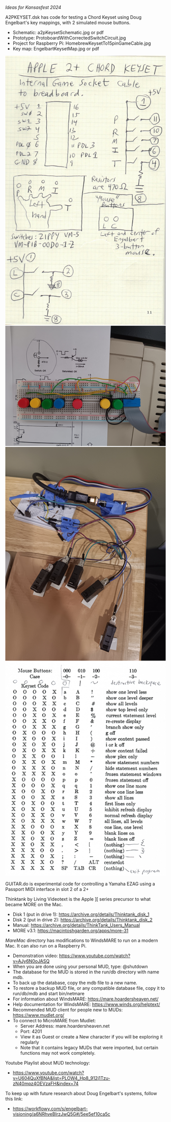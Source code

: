 *Ideas for Kansasfest 2024*

A2PKEYSET.dsk has code for testing a Chord Keyset using Doug Engelbart's key mappings, with 2 simulated mouse buttons.
- Schematic: a2pKeysetSchematic.jpg or pdf
- Prototype: ProtoboardWithCorrectedSwitchCircuit.jpg
- Project for Raspberry Pi: HomebrewKeysetTo15pinGameCable.jpg
- Key map: EngelbartKeysetMap.jpg or pdf

![a2pKeysetSchematic.jpg](a2pKeysetSchematic.jpg)
![ProtoboardWithCorrectedSwitchCircuit.jpg](ProtoboardWithCorrectedSwitchCircuit.jpg)
![HomebrewKeysetTo15pinGameCable.jpg](HomebrewKeysetTo15pinGameCable.jpg)
![EngelbartKeysetMap.jpg](EngelbartKeysetMap.jpg)

GUITAR.do is experimental code for controlling a Yamaha EZAG using a Passport MIDI interface in slot 2 of a 2+

Thinktank by Living Videotext is the Apple ][ series precursor to what became MORE on the Mac.
- Disk 1 (put in drive 1): https://archive.org/details/Thinktank_disk_1
- Disk 2 (put in drive 2): https://archive.org/details/Thinktank_disk_2
- Manual: https://archive.org/details/ThinkTank_Users_Manual
- MORE v3.1: https://macintoshgarden.org/apps/more-31

*MareMac* directory has modifications to WindsMARE to run on a modern Mac.  It can also run on a Raspberry Pi.
- Demonstration video: https://www.youtube.com/watch?v=AJy6N0oJASQ
- When you are done using your personal MUD, type: @shutdown
- The database for the MUD is stored in the run/db directory with name mdb.
- To back up the database, copy the mdb file to a new name.
- To restore a backup MUD file, or any compatible database file, copy it to run/db/mdb and start bin/netmare
- For information about WindsMARE: https://mare.hoardersheaven.net/
- Help documentation for WindsMARE: https://www.winds.org/helptext/
- Recommended MUD client for people new to MUDs: https://www.mudlet.org/
- To connect to MicroMARE from Mudlet:
  - Server Address: mare.hoardersheaven.net
  - Port: 4201
  - View it as Guest or create a New character if you will be exploring it regularly
  - Note that it contains legacy MUDs that were imported, but certain functions may not work completely.

Youtube Playlist about MUD technology:
- https://www.youtube.com/watch?v=U604QuXfBNA&list=PLOW4_Hp8_912j1Tzu-zN40mpz4OEVzaFH&index=74

To keep up with future research about Doug Engelbart's systems, follow this link:
- https://workflowy.com/s/engelbart-visioning/a6NRhveBIrzJwQ5G#/5ee5ef10ca5c
